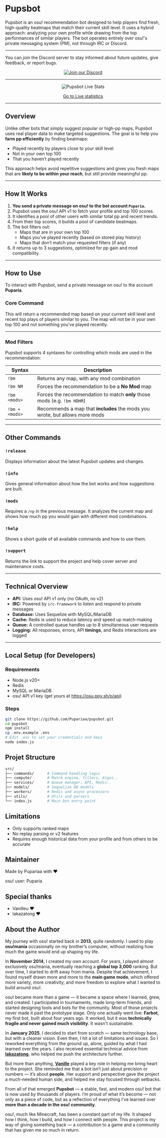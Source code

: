# Pupsbot

Pupsbot is an osu! recommendation bot designed to help players find fresh, high-quality beatmaps that match their current skill level. It uses a hybrid approach: analyzing your own profile while drawing from the top performances of similar players. The bot operates entirely over osu!'s private messaging system (PM), not through IRC or Discord.

---
You can join the Discord server to stay informed about future updates, give feedback, or report bugs.

<p align="center">
  <a href="https://discord.gg/QzZGf7jz6f">
    <img src="https://techalchemy.fr/bannerdiscord.png" alt="Join our Discord">
  </a>
</p>

---
<p align="center">
  <img src="https://techalchemy.fr/pupsbot/pngStats/status.png?t=482724247240" alt="Pupsbot Live Stats">
</p>
<p align="center">
<a href="https://techalchemy.fr/pupsbot/pngStats/stats.html">Go to Live statistics</a>
</p>




---

## Overview

Unlike other bots that simply suggest popular or high-pp maps, Pupsbot uses real player data to make targeted suggestions. The goal is to help you **farm pp efficiently** by finding beatmaps:

- Played recently by players close to your skill level
- Not in your own top 100
- That you haven’t played recently

This approach helps avoid repetitive suggestions and gives you fresh maps that are **likely to be within your reach**, but still provide meaningful pp.

---

## How It Works

1. **You send a private message on osu! to the bot account `Puparia`.**
2. Pupsbot uses the osu! API v1 to fetch your profile and top 100 scores.
3. It identifies a pool of other users with similar total pp and recent trends.
4. From their top scores, it builds a pool of candidate beatmaps.
5. The bot filters out:
   - Maps that are in your own top 100
   - Maps you've played recently (based on stored play history)
   - Maps that don’t match your requested filters (if any)
6. It returns up to 3 suggestions, optimized for pp gain and mod compatibility.

---

## How to Use

To interact with Pupsbot, send a private message on osu! to the account **Puparia**.

### Core Command

This will return a recommended map based on your current skill level and recent top plays of players similar to you. The map will not be in your own top 100 and not something you’ve played recently.

---

### Mod Filters

Pupsbot supports 4 syntaxes for controlling which mods are used in the recommendation:

<div align="center">

| Syntax            | Description                                                                 |
|-------------------|-----------------------------------------------------------------------------|
| `!bm`             | Returns any map, with any mod combination                                    |
| `!bm NM`          | Forces the recommendation to be a **No Mod** map                            |
| `!bm <mods>`      | Forces the recommendation to match **only** those mods (e.g. `!bm HDHR`)    |
| `!bm + <mods>`    | Recommends a map that **includes** the mods you wrote, but allows more mods |

</div>

---

## Other Commands

### `!release`

Displays information about the latest Pupsbot updates and changes.

### `!info`

Gives general information about how the bot works and how suggestions are built.

### `!mods`  

Requires a `/np` in the previous message. It analyzes the current map and shows how much pp you would gain with different mod combinations.

### `!help`

Shows a short guide of all available commands and how to use them.

### `!support`

Returns the link to support the project and help cover server and maintenance costs.

---

## Technical Overview

- **API:** Uses osu! API v1 only (no OAuth, no v2)
- **IRC:** Powered by `irc-framework` to listen and respond to private messages
- **Database:** Uses Sequelize with MySQL/MariaDB
- **Cache:** Redis is used to reduce latency and speed up match-making
- **Queue:** A controlled queue handles up to 8 simultaneous user requests
- **Logging:** All responses, errors, API **timings**, and Redis interactions are logged

---

## Local Setup (for Developers)

### Requirements

- Node.js v20+
- Redis
- MySQL or MariaDB
- osu! API v1 key (get yours at https://osu.ppy.sh/p/api)

### Steps

```bash
git clone https://github.com/Pupariaa/pupsbot.git
cd pupsbot
npm install
cp .env.example .env
# Edit .env to set your credentials and keys
node index.js
```

## Projet Structure

```bash
src/
├── commands/      # Command handling logic
├── compute/       # Match engine, filters, Algos..
├── services/      # Queue manager, API, Redis..
├── models/        # Sequelize DB models
├── workers/       # Redis and async processors
├── utils/         # Utils and parsers
└── index.js       # Main bot entry point
```

## Limitations

- Only supports ranked maps
- No replay parsing or v2 features
- Requires enough historical data from your profile and from others to be accurate

## Maintainer

Made by Pupariaa with ♥

osu! user: Puparia

## Special thanks

- Vanilleu ♥
- lakazatong ♥

## About the Author

My journey with osu! started back in **2013**, quite randomly. I used to play **osu!mania** occasionally on my brother’s computer, without realizing how much the game would end up shaping my life.

In **November 2014**, I created my own account. For years, I played almost exclusively osu!mania, eventually reaching a **global top 3,000** ranking. But over time, I started to drift away from mania. Despite that achievement, I found myself drawn more and more to the **main game mode**, which offered more variety, more creativity, and more freedom to explore what I wanted to build around osu!.

osu! became more than a game — it became a space where I learned, grew, and created. I participated in tournaments, made long-term friends, and started designing tools and bots for the community. Most of those projects never made it past the prototype stage. Only one actually went live: **Farbot**, my first bot, built about four years ago. It worked, but it was **technically fragile and never gained much visibility**. It wasn't sustainable.

In **January 2025**, I decided to start from scratch — same technology base, but with a cleaner vision. Even then, I hit a lot of limitations and issues. So I reworked everything from the ground up, alone, guided by what I had learned over the years. I also received essential technical advice from **[lakazatong](https://github.com/lakazatong)**, who helped me push the architecture further.

But more than anything, **[Vanille](https://osu.ppy.sh/users/31114903)** played a key role in helping me bring heart to the project. She reminded me that a bot isn’t just about precision or numbers — it’s about **people**. Her support and perspective gave the project a much-needed human side, and helped me stay focused through setbacks.

From all of that emerged **Pupsbot** — a stable, fast, and modern osu! bot that is now used by thousands of players. I’m proud of what it’s become — not only as a piece of code, but as a reflection of everything I’ve learned over **more than a decade in the osu! community**.

osu!, much like Minecraft, has been a constant part of my life. It shaped how I think, how I build, and how I connect with people. This project is my way of giving something back — a contribution to a game and a community that has given me so much in return.


